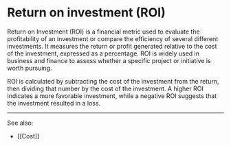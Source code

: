 # Return on investment (ROI)

Return on Investment (ROI) is a financial metric used to evaluate the profitability of an investment or compare the efficiency of several different investments. It measures the return or profit generated relative to the cost of the investment, expressed as a percentage. ROI is widely used in business and finance to assess whether a specific project or initiative is worth pursuing.

ROI is calculated by subtracting the cost of the investment from the return, then dividing that number by the cost of the investment. A higher ROI indicates a more favorable investment, while a negative ROI suggests that the investment resulted in a loss.

---

See also:

- [[Cost]]